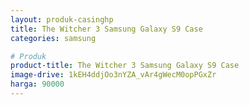 ```yaml
---
layout: produk-casinghp
title: The Witcher 3 Samsung Galaxy S9 Case
categories: samsung

# Produk
product-title: The Witcher 3 Samsung Galaxy S9 Case
image-drive: 1kEH4ddjOo3nYZA_vAr4gWecM0opPGxZr
harga: 90000
---
```

